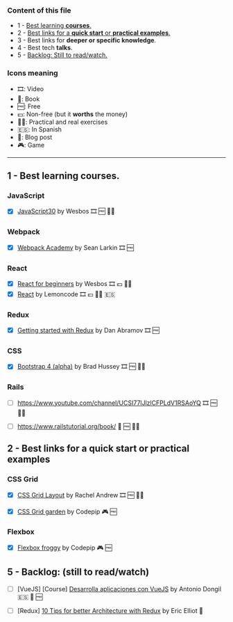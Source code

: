 ### Content of this file

- 1 - [Best learning **courses**.](https://github.com/Totemika/best-learning-resources#1---best-learning-courses-pure-gold-)
- 2 - [Best links for a **quick start** or **practical examples**.](https://github.com/Totemika/best-learning-resources#2-best-links-for-a-quick-start-or-practical-examples)
- 3 - Best links for **deeper or specific knowledge**.
- 4 - Best tech **talks**.
- 5 - [Backlog: Still to read/watch.](https://github.com/Totemika/best-learning-resources#5---backlog-still-to-readwatch)

### Icons meaning

* 🎞: Video
* 📘: Book
* 🆓: Free
* 💵: Non-free (but it **worths** the money)
* 🤹‍♀️: Practical and real exercises
* 🇪🇸: In Spanish
* 📰: Blog post
* 🎮: Game
---


1 - Best learning **courses**.
---

### JavaScript

- [x] [JavaScript30](https://javascript30.com/) by Wesbos 🎞 🆓 🤹‍♀️

### Webpack

- [x] [Webpack Academy](https://webpack.academy/) by Sean Larkin 🎞 🆓

### React

- [x] [React for beginners](https://reactforbeginners.com/) by Wesbos 🎞 💵 🤹‍♀️
- [x] [React](http://lemoncode.net/react/) by Lemoncode 🎞 💵 🤹‍♀️ 🇪🇸 

### Redux

- [x] [Getting started with Redux](https://egghead.io/courses/getting-started-with-redux) by Dan Abramov 🎞 🆓

### CSS 

- [x] [Bootstrap 4 (alpha)](https://www.youtube.com/playlist?list=PLUoqTnNH-2XyNhhLuYrrmrmV46jVw6RHF) by Brad Hussey 🎞 🆓 🤹‍♀️

### Rails

- [ ] https://www.youtube.com/channel/UCSI77lJlzlCFPLdV1RSAoYQ 🎞 🆓 🤹‍♀️

- [ ] https://www.railstutorial.org/book/ 📘 🆓 🤹‍♀️

2 - Best links for a **quick start** or **practical examples**
---

### CSS Grid

- [x] [CSS Grid Layout](https://www.youtube.com/watch?v=N5Lt1SLqBmQ) by Rachel Andrew 🎞 🆓 🤹‍♀️

- [x] [CSS Grid garden](http://cssgridgarden.com/) by Codepip 🎮 🆓 

### Flexbox

- [x] [Flexbox froggy](http://www.digitaltrends.com/computing/best-product-key-finders/) by Codepip 🎮 🆓 

5 - Backlog: (still to read/watch)
---

- [ ] [VueJS] [Course] [Desarrolla aplicaciones con VueJS](https://www.gitbook.com/book/jdonsan/desarrolla-aplicaciones-con-vuejs/details) by Antonio Dongil 🇪🇸 📘 🆓

- [ ] [Redux] [10 Tips for better Architecture with Redux](https://medium.com/javascript-scene/10-tips-for-better-redux-architecture-69250425af44) by Eric Elliot 📰



